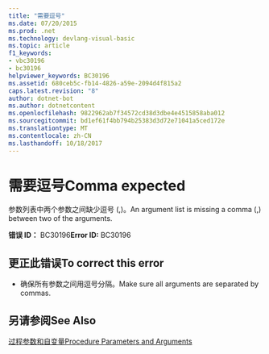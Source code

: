 ```yaml
---
title: "需要逗号"
ms.date: 07/20/2015
ms.prod: .net
ms.technology: devlang-visual-basic
ms.topic: article
f1_keywords:
- vbc30196
- bc30196
helpviewer_keywords: BC30196
ms.assetid: 680ceb5c-fb14-4826-a59e-2094d4f815a2
caps.latest.revision: "8"
author: dotnet-bot
ms.author: dotnetcontent
ms.openlocfilehash: 9822962ab7f34572cd38d3dbe4e4515858aba012
ms.sourcegitcommit: bd1ef61f4bb794b25383d3d72e71041a5ced172e
ms.translationtype: MT
ms.contentlocale: zh-CN
ms.lasthandoff: 10/18/2017
---
```

# <a name="comma-expected"></a><span data-ttu-id="eccb3-102">需要逗号</span><span class="sxs-lookup"><span data-stu-id="eccb3-102">Comma expected</span></span>
<span data-ttu-id="eccb3-103">参数列表中两个参数之间缺少逗号 (,)。</span><span class="sxs-lookup"><span data-stu-id="eccb3-103">An argument list is missing a comma (,) between two of the arguments.</span></span>  
  
 <span data-ttu-id="eccb3-104">**错误 ID：** BC30196</span><span class="sxs-lookup"><span data-stu-id="eccb3-104">**Error ID:** BC30196</span></span>  
  
## <a name="to-correct-this-error"></a><span data-ttu-id="eccb3-105">更正此错误</span><span class="sxs-lookup"><span data-stu-id="eccb3-105">To correct this error</span></span>  
  
-   <span data-ttu-id="eccb3-106">确保所有参数之间用逗号分隔。</span><span class="sxs-lookup"><span data-stu-id="eccb3-106">Make sure all arguments are separated by commas.</span></span>  
  
## <a name="see-also"></a><span data-ttu-id="eccb3-107">另请参阅</span><span class="sxs-lookup"><span data-stu-id="eccb3-107">See Also</span></span>  
 [<span data-ttu-id="eccb3-108">过程参数和自变量</span><span class="sxs-lookup"><span data-stu-id="eccb3-108">Procedure Parameters and Arguments</span></span>](../../visual-basic/programming-guide/language-features/procedures/procedure-parameters-and-arguments.md)
